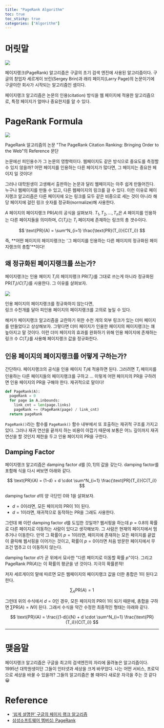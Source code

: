 ```yaml
---
title: "PageRank Algorithm"
toc: true
toc_sticky: true
categories: ["Algorithm"]
---
```


# 머릿말

<div class="img-wrapper">
  <img src="{{"/images/algorithm/pagerank-google-logo.svg" | relative_url}}">
</div>

페이지랭크(PageRank) 알고리즘은 구글의 초기 검색 엔진에 사용된 알고리즘이다. 구글의 창업자 세르게이 브린(Sergey Brin)과 래리 페이지(Larry Page)의 논문이기에 구글이란 회사가 시작되는 알고리즘인 셈이다.

페이지랭크 알고리즘은 논문의 인용(citation) 방식을 웹 페이지에 적용한 알고리즘으로, 특정 페이지가 얼마나 중요한지를 알 수 있다.


# PageRank Formula

<div class="img-wrapper">
  <img src="{{"/images/algorithm/pagerank-1.png" | relative_url}}">
  <p>
    PageRank 알고리즘의 논문 "The PageRank Citation Ranking: Bringing Order to the Web"의 Reference 문단
  </p>
</div>

논문에선 피인용수가 그 논문의 영향력이다. 웹페이지도 같은 방식으로 중요도를 측정할 수 있지 않을까? 어떤 페이지를 인용하는 다른 페이지가 많다면, 그 페이지는 중요한 페이지 일 것이다!

그러나 대학원생이 고생해서 출판하는 논문과 달리 웹페이지는 아주 쉽게 만들어진다. 누구나 웹페이지를 만들 수 있고, 다른 웹페이지의 링크를 걸 수 있다. 이런 이유로 페이지랭크 알고리즘은 다른 페이지에 오는 링크를 모두 같은 비중으로 세는 것이 아니라 해당 페이지에 걸린 링크 숫자를 정규화(normalize)해 사용한다.

$A$ 페이지의 페이지랭크 $\text{PR}(A)$의 공식을 살펴보자. $T_1, T_2, ..., T_n$은 $A$ 페이지를 인용하는 다른 페이지들을 의미하며, $C(T_i)$는 $T_i$ 페이지에 존재하는 링크의 총 갯수이다.

$$
\text{PR}(A) = \sum^N_{i=1} \frac{\text{PR}(T_i)}{C(T_i)}
$$

즉, **어떤 페이지의 페이지랭크는 '그 페이지를 인용하는 다른 페이지의 정규화된 페이지랭크의 총합'**이다!

## 왜 정규화된 페이지랭크를 쓰는가?

페이지랭크는 인용 페이지 $T_i$의 페이지랭크 $\text{PR}(T_i)$를 그대로 쓰는게 아니라 정규화된 $\text{PR}(T_i) / C(T_i)$를 사용한다. 그 이유를 살펴보자.

<div class="img-wrapper">
  <img src="{{"/images/algorithm/pagerank-2.png" | relative_url}}">
  <p>
    인용 페이지의 페이지랭크를 정규화하지 않는다면, <br/>
    링크 수천개를 달아 피인용 페이지의 페이지랭크를 고의로 높일 수 있다.
  </p>
</div>

해커가 페이지랭크 알고리즘을 교란하기 위한 수천 개의 외부 링크가 있는 더미 페이지를 만들었다고 상상해보자. 그렇다면 더미 페이지가 인용한 페이지의 페이지랭크는 꽤 높아지고 말 것이다. 이런 더미 페이지의 효과를 완화하기 위해 인용 페이지에 존재하는 링크 수 $C(T_i)$를 사용해 페이지랭크 값을 정규화한다.

## 인용 페이지의 페이지랭크를 어떻게 구하는가?

간단하다. 페이지랭크의 공식을 인용 페이지 $T_i$에 적용하면 된다. 그러려면 $T_i$ 페이지를 인용하는 다른 페이지들의 페이지랭크를 구하고 ... 이렇게 어떤 페이지의 PR을 구하려면 인용 페이지의 PR을 구해야 한다. 재귀적으로 말이다!

```py
def PageRank(A):
  pageRank = 0
  for page in A.inbounds:
    link_cnt = len(page.links)
    pageRank += (PageRank(page) / link_cnt)
  return pageRank
```


`PageRank()`라는 함수를 `PageRank()` 함수 내부에서 또 호출하는 재귀적 구조를 가지고 있다. 그러나 재귀 연산을 끝까지 하는 비용이 아깝기 때문에 보통은 어느 깊이까지 재귀 연산을 할 것인지 제한을 두고 인용 페이지의 PR을 구한다.

## Damping Factor

페이지랭크 알고리즘은 damping factor $d$를  $[0, 1]$의 값을 갖는다. damping factor를 포함해 식을 다시 써보면 아래와 같다.

$$
\text{PR}(A) = (1-d) + d \cdot \sum^N_{i=1} \frac{\text{PR}(T_i)}{C(T_i)}
$$

damping factor $d$의 양 극단인 $0$와 $1$을 살펴보자.

- $d=0$이라면, 모든 페이지의 PR이 $1$이 된다.
- $d=1$이라면, 재귀적으로 동작하는 PR을 그래도 사용한다.

그런데 왜 이런 damping factor $d$를 도입한 것일까? 웹서핑을 하는데 $p = 0.8$의 확률로 다른 페이지로 이동하는 사람이 있다고 생각해보자. 그 사람은 현재의 페이지에서 멈추거나 이동한다. 만약 그 확률이 $p = 1$이라면, 페이지에 존재하는 모든 페이지를 끝없이 클릭해 웹서핑을 이어가는 것이고, 확률이 $p = 0$이라면 처음 방문한 페이지에서 무조건 멈추고 더 이동하지 않는다.

damping factor $d$가 곧 위에서 묘사한 "다른 페이지로 이동할 확률 $p$"이다. 그리고 PageRank $\text{PR}(A)$는 이 확률의 평균을 낸 것이다. 지극히 확률론적!

저자 세르게이의 말에 따르면 모든 웹페이지의 페이지랭크 값을 더한 총합은 $1$이 된다고 한다.

$$
\sum_A \text{PR}(A) = 1
$$

그런데 위의 수식에서 $d=0$인 경우, 모든 페이지의 PR이 $1$이 되기 때문에, 총합을 구하면 $\sum \text{PR}(A) = N$이 된다. 그래서 수식을 약간 수정한 최종적인 형태는 아래와 같다.

$$
\text{PR}(A) = \frac{(1-d)}{N} + d \cdot \sum^N_{i=1} \frac{\text{PR}(T_i)}{C(T_i)}
$$

<hr/>

# 맺음말

페이지랭크 알고리즘은 구글을 최고의 검색엔진의 자리에 올려놓은 알고리즘이다. 1995년 대학원생이던 그들이 인터넷과 세상을 크게 바꾸었다. 나는 어떤 서비스, 프로덕으로 세상을 바꿀 수 있을까? 그들의 알고리즘은 볼 때마다 새로운 자극을 주는 것 같다 😀

# Reference

- [‘쉽게 설명한’ 구글의 페이지 랭크 알고리즘](https://sungmooncho.com/2012/08/26/pagerank/)
- [삼성소프트웨어 멤버십: PageRank](https://www.secmem.org/blog/2019/07/21/pagerank/)